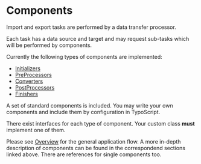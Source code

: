Components
==========

Import and export tasks are performed by a data transfer processor.

Each task has a data source and target and may request sub-tasks which will be performed by components.

Currently the following types of components are implemented:

* [Initializers](./Components/INITIALIZER.md)
* [PreProcessors](./Components/PREPROCESSOR.md)
* [Converters](./Components/CONVERTER.md)
* [PostProcessors](./Components/POSTPROCESSOR.md)
* [Finishers](./Components/FINISHER.md)

A set of standard components is included. You may write your own components and include them by configuration in TypoScript. 

There exist interfaces for each type of component. Your custom class **must** implement one of them.

Please see [Overview](./OVERVIEW.md) for the general application flow. 
A more in-depth description of components can be found in the correspondend sections linked above. There are references for single components too.
